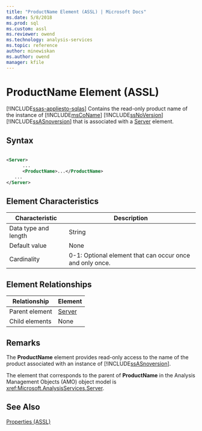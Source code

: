 ```yaml
---
title: "ProductName Element (ASSL) | Microsoft Docs"
ms.date: 5/8/2018
ms.prod: sql
ms.custom: assl
ms.reviewer: owend
ms.technology: analysis-services
ms.topic: reference
author: minewiskan
ms.author: owend
manager: kfile
---
```

# ProductName Element (ASSL)
[!INCLUDE[ssas-appliesto-sqlas](../../../includes/ssas-appliesto-sqlas.md)]
  Contains the read-only product name of the instance of [!INCLUDE[msCoName](../../../includes/msconame-md.md)] [!INCLUDE[ssNoVersion](../../../includes/ssnoversion-md.md)] [!INCLUDE[ssASnoversion](../../../includes/ssasnoversion-md.md)] that is associated with a [Server](../../../analysis-services/scripting/objects/server-element-assl.md) element.  
  
## Syntax  
  
```xml  
  
<Server>  
      ...  
      <ProductName>...</ProductName>  
   ...  
</Server>  
```  
  
## Element Characteristics  
  
|Characteristic|Description|  
|--------------------|-----------------|  
|Data type and length|String|  
|Default value|None|  
|Cardinality|0-1: Optional element that can occur once and only once.|  
  
## Element Relationships  
  
|Relationship|Element|  
|------------------|-------------|  
|Parent element|[Server](../../../analysis-services/scripting/objects/server-element-assl.md)|  
|Child elements|None|  
  
## Remarks  
 The **ProductName** element provides read-only access to the name of the product associated with an instance of [!INCLUDE[ssASnoversion](../../../includes/ssasnoversion-md.md)].  
  
 The element that corresponds to the parent of **ProductName** in the Analysis Management Objects (AMO) object model is <xref:Microsoft.AnalysisServices.Server>.  
  
## See Also  
 [Properties &#40;ASSL&#41;](../../../analysis-services/scripting/properties/properties-assl.md)  
  
  

